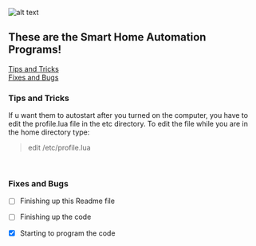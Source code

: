 ![alt text](https://cdn.ttgtmedia.com/rms/onlineImages/iota-smart_home.jpg)
## These are the Smart Home Automation Programs!
[Tips and Tricks](https://github.com/Agent-Husky/OpenComputers/blob/master/Smart%20Home%20Automation/README.md#tips-and-tricks) <br>
[Fixes and Bugs](https://github.com/Agent-Husky/OpenComputers/blob/master/Smart%20Home%20Automation/README.md#fixes-and-bugs)

### Tips and Tricks
If u want them to autostart after you turned on the computer, you have to edit the profile.lua file in the etc directory.
To edit the file while you are in the home directory type: 
> edit /etc/profile.lua

<br>

### Fixes and Bugs
- [ ] Finishing up this Readme file
- [ ] Finishing up the code
- [x] Starting to program the code


